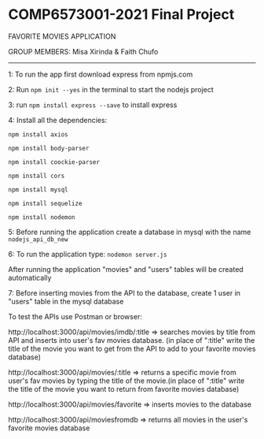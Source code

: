 # COMP6573001-2021 Final Project

FAVORITE MOVIES APPLICATION

GROUP MEMBERS: Misa Xirinda & Faith Chufo


-------------------------------------------------------------------------------  
1: To run the app first download express from npmjs.com 

2: Run ``` npm init --yes ``` in the terminal to start the nodejs project

3: run ``` npm install express --save ``` to install express

4: Install all the dependencies:

``` npm install axios ```

``` npm install body-parser ```

``` npm install coockie-parser ```

``` npm install cors ```

``` npm install mysql ```

``` npm install sequelize ```

``` npm install nodemon ```


5: Before running the application create a database in mysql with the name ```nodejs_api_db_new```

6: To run the application type:
``` nodemon server.js ```

After running the application "movies" and "users" tables will be created automatically

7: Before inserting movies from the API to the database, create 1 user in "users" table in the mysql database


To test the APIs use Postman or browser:

http://localhost:3000/api/movies/imdb/:title
=> searches movies by title from API and inserts into user's fav movies database. (in place of ":title" write the title of the movie you want to get from the API to add to your favorite movies database)

http://localhost:3000/api/movies/:title
=> returns a specific movie from user's fav movies by typing the title of the movie.(in place of ":title" write the title of the movie you want to return from favorite movies database)

http://localhost:3000/api/movies/favorite
=> inserts movies to the database

http://localhost:3000/api/moviesfromdb
=> returns all movies in the user's favorite movies database


